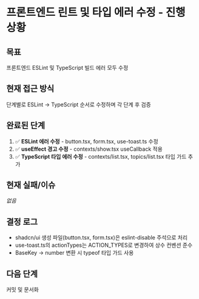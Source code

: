 # 프론트엔드 린트 및 타입 에러 수정 - 진행 상황

## 목표
프론트엔드 ESLint 및 TypeScript 빌드 에러 모두 수정

## 현재 접근 방식
단계별로 ESLint → TypeScript 순서로 수정하며 각 단계 후 검증

## 완료된 단계
1. ✅ **ESLint 에러 수정** - button.tsx, form.tsx, use-toast.ts 수정
2. ✅ **useEffect 경고 수정** - contexts/show.tsx useCallback 적용
3. ✅ **TypeScript 타입 에러 수정** - contexts/list.tsx, topics/list.tsx 타입 가드 추가

## 현재 실패/이슈
_없음_

## 결정 로그
- shadcn/ui 생성 파일(button.tsx, form.tsx)은 eslint-disable 주석으로 처리
- use-toast.ts의 actionTypes는 ACTION_TYPES로 변경하여 상수 컨벤션 준수
- BaseKey → number 변환 시 typeof 타입 가드 사용

## 다음 단계
커밋 및 문서화
